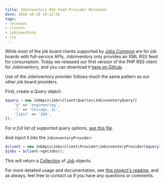 ```yaml
---
title: Jobinventory RSS Feed Provider Released
date: 2016-10-29 14:12:55
tags:
- releases 
- clients
- jobinventory
- rss
---
```


While most of the job board clients supported by [Jobs Common](https://github.com/jobapis/jobs-common) are for job boards with full-service APIs, Jobinventory only provides an XML RSS feed for consumption. Today we released our first version of the PHP RSS client for Jobinventory, and you can download it [here on Github](https://github.com/jobapis/jobs-jobinventory).

Use of the Jobinventory provider follows much the same pattern as our other job board providers.

First, create a Query object:
```php
$query = new JobApis\Jobs\Client\Queries\JobinventoryQuery([
    'q' => 'engineering',
    'l' => 'Chicago, IL',
    'limit' => '100',
]);
```
*For a full list of supported query options, [see this file](https://github.com/jobapis/jobs-jobinventory/blob/master/src/Queries/JobinventoryQuery.php).*

And inject it into the `JobinventoryProvider`:

```php
$client = new JobApis\Jobs\Client\Provider\JobinventoryProvider($query);
$jobs = $client->getJobs();
```

This will return a [Collection](https://github.com/jobapis/jobs-common/blob/master/src/Collection.php) of [Job](https://github.com/jobapis/jobs-common/blob/master/src/Job.php) objects.

For more detailed usage and documentation, see [this project's readme](https://github.com/jobapis/jobs-jobinventory#usage), and as always, feel free to contact us if you have any questions or comments.
